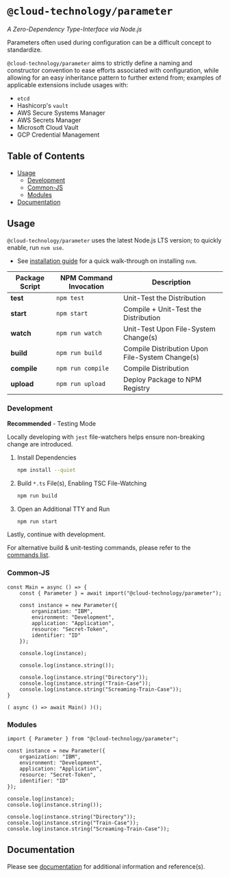 # `@cloud-technology/parameter` #

*A Zero-Dependency Type-Interface via Node.js*

Parameters often used during configuration can be a difficult concept to standardize.

`@cloud-technology/parameter` aims to strictly define a naming and constructor convention to ease efforts associated
with configuration, while allowing for an easy inheritance pattern to further extend from; examples of applicable
extensions include usages with:

- `etcd`
- Hashicorp's `vault`
- AWS Secure Systems Manager
- AWS Secrets Manager
- Microsoft Cloud Vault
- GCP Credential Management

## Table of Contents ##

- [Usage](#usage)
    - [Development](#development)
    - [Common-JS](#common-js)
    - [Modules](#modules)
- [Documentation](#documentation)

## Usage ##

`@cloud-technology/parameter` uses the latest Node.js LTS version; to quickly enable, run `nvm use`.

- See [installation guide](https://github.com/nvm-sh/nvm#about) for a quick walk-through on installing `nvm`.

| Package Script | NPM Command Invocation | Description                                     |
|----------------|------------------------|-------------------------------------------------|
| **test**       | `npm test`             | Unit-Test the Distribution                      |
| **start**      | `npm start`            | Compile + Unit-Test the Distribution            |
| **watch**      | `npm run watch`        | Unit-Test Upon File-System Change(s)            |
| **build**      | `npm run build`        | Compile Distribution Upon File-System Change(s) |
| **compile**    | `npm run compile`      | Compile Distribution                            |
| **upload**     | `npm run upload`       | Deploy Package to NPM Registry                  |

### Development ###

**Recommended** - Testing Mode

Locally developing with `jest` file-watchers helps ensure non-breaking change are introduced.

1. Install Dependencies
    ```bash
    npm install --quiet
    ```
2. Build `*.ts` File(s), Enabling TSC File-Watching
    ```bash
    npm run build
    ```
3. Open an Additional TTY and Run
    ```bash
    npm run start
    ```

Lastly, continue with development.

For alternative build & unit-testing commands, please refer to the [commands list](#usage).

### Common-JS ###

```node
const Main = async () => {
    const { Parameter } = await import("@cloud-technology/parameter");

    const instance = new Parameter({
        organization: "IBM",
        environment: "Development",
        application: "Application",
        resource: "Secret-Token",
        identifier: "ID"
    });

    console.log(instance);

    console.log(instance.string());

    console.log(instance.string("Directory"));
    console.log(instance.string("Train-Case"));
    console.log(instance.string("Screaming-Train-Case"));
}

( async () => await Main() )();
```

### Modules ###

```node
import { Parameter } from "@cloud-technology/parameter";

const instance = new Parameter({
    organization: "IBM",
    environment: "Development",
    application: "Application",
    resource: "Secret-Token",
    identifier: "ID"
});

console.log(instance);
console.log(instance.string());

console.log(instance.string("Directory"));
console.log(instance.string("Train-Case"));
console.log(instance.string("Screaming-Train-Case"));
```

## Documentation ##

Please see [documentation](./documentation) for additional information and reference(s).